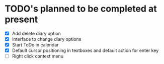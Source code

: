# TODO's planned to be completed at present

- [x] Add delete diary option
- [x] Interface to change diary options
- [x] Start ToDo in calendar
- [x] Default cursor positioning in textboxes and default action for enter key
- [ ] Right click context menu